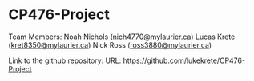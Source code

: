 # CP476-Project
Team Members:
Noah Nichols (nich4770@mylaurier.ca)
Lucas Krete (kret8350@mylaurier.ca)
Nick Ross (ross3880@mylaurier.ca)

Link to the github repository:
URL: https://github.com/lukekrete/CP476-Project
